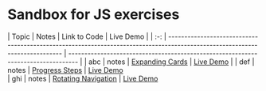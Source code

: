 # Sandbox for JS exercises

|  Topic  | Notes | Link to Code | Live Demo |
| :-: | --------------------------------------------------------------------------------------------------------------------------- | --------------------------------------------------------------------------------- |
| abc  | notes | [Expanding Cards](https://github.com/george-apazidis/portfolio/tree/master/5050/expanding-cards) | [Live Demo](https://geoapa.com/5050/expanding-cards/)                                                    |
| def  | notes | [Progress Steps](https://github.com/george-apazidis/portfolio/tree/master/5050/progress-steps) | [Live Demo](https://geoapa.com/5050/progress-steps/)    
| ghi  | notes | [Rotating Navigation](https://github.com/george-apazidis/portfolio/tree/master/5050/rotating-navigation) | [Live Demo](https://geoapa.com/5050/rotating-navigation/)  
